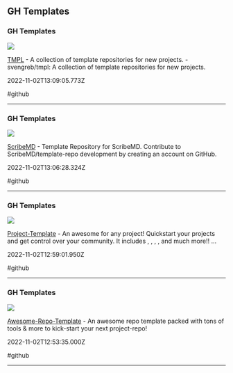 ## GH Templates

### GH Templates

![](https://repository-images.githubusercontent.com/273240799/1e7e1b00-2667-11eb-9c5d-a234825d3cf0)

[TMPL](https://github.com/svengreb/tmpl) - A collection of template repositories for new projects. - svengreb/tmpl: A collection of template repositories for new projects.

2022-11-02T13:09:05.773Z

#github

---

### GH Templates

![](https://opengraph.githubassets.com/c7b89bd1c53960bcf85d5dba6749524039745ce030c591734a33ef08ee485d96/ScribeMD/template-repo)

[ScribeMD](https://github.com/ScribeMD/template-repo) - Template Repository for ScribeMD. Contribute to ScribeMD/template-repo development by creating an account on GitHub.

2022-11-02T13:06:28.324Z

#github

---

### GH Templates

![](https://repository-images.githubusercontent.com/293084428/f03ccdb6-709e-43ea-9210-3f0f5315a592)

[Project-Template](https://github.com/Josee9988/project-template) - An awesome   for any project! Quickstart your projects and get control over your community. It includes  , ,  ,  , and much more!!  ...

2022-11-02T12:59:01.950Z

#github

---

### GH Templates

![](https://repository-images.githubusercontent.com/507089605/0b31a9af-bd7c-41c8-8570-9e044c89b83c)

[Awesome-Repo-Template](https://github.com/MarketingPipeline/Awesome-Repo-Template) - An awesome repo template packed with tons of tools & more to kick-start your next project-repo!

2022-11-02T12:53:35.000Z

#github

---
